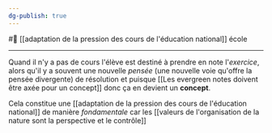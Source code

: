 ```yaml
---
dg-publish: true
---
```

#🌲  [[adaptation de la pression des cours de l'éducation national]] école

---
Quand il n'y a pas de cours l'élève est destiné à prendre en note l'*exercice*, alors qu'il y a souvent une nouvelle *pensée* (une nouvelle voie qu'offre la pensée divergente) de résolution et puisque [[Les evergreen notes doivent être axée pour un concept]] donc ça en devient un **concept**. 

Cela constitue une [[adaptation de la pression des cours de l'éducation national]] de manière *fondamentale* car les [[valeurs de l'organisation de la nature sont la perspective et le contrôle]]